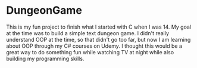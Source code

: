 # DungeonGame

This is my fun project to finish what I started with C when I was 14. My goal at the time was to build a simple text dungeon game. I didn't really understand OOP at the time, so that didn't go too far, but now I am learning about OOP through my C# courses on Udemy. I thought this would be a great way to do something fun while watching TV at night while also building my programming skills.
